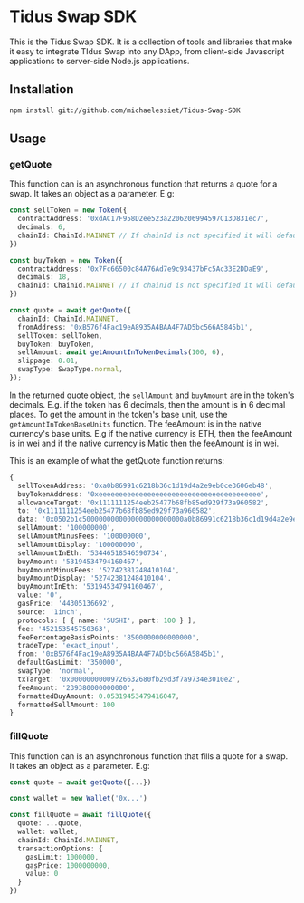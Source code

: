 # Tidus Swap SDK

This is the Tidus Swap SDK. It is a collection of tools and libraries that make it easy to integrate TIdus Swap into any DApp, from client-side Javascript applications to server-side Node.js applications.

## Installation

```bash
npm install git://github.com/michaelessiet/Tidus-Swap-SDK
```

## Usage

### getQuote

This function can is an asynchronous function that returns a quote for a swap. It takes an object as a parameter. E.g:

```ts
const sellToken = new Token({
  contractAddress: '0xdAC17F958D2ee523a2206206994597C13D831ec7',
  decimals: 6,
  chainId: ChainId.MAINNET // If chainId is not specified it will default to Ethereum mainnet
})

const buyToken = new Token({
  contractAddress: '0x7Fc66500c84A76Ad7e9c93437bFc5Ac33E2DDaE9',
  decimals: 18,
  chainId: ChainId.MAINNET // If chainId is not specified it will default to Ethereum mainnet
})

const quote = await getQuote({
  chainId: ChainId.MAINNET,
  fromAddress: '0xB576f4Fac19eA8935A4BAA4F7AD5bc566A5845b1',
  sellToken: sellToken,
  buyToken: buyToken,
  sellAmount: await getAmountInTokenDecimals(100, 6),
  slippage: 0.01,
  swapType: SwapType.normal,
});
```

In the returned quote object, the `sellAmount` and `buyAmount` are in the token's decimals. E.g. if the token has 6 decimals, then the amount is in 6 decimal places. To get the amount in the token's base unit, use the `getAmountInTokenBaseUnits` function. The feeAmount is in the native currency's base units. E.g if the native currency is ETH, then the feeAmount is in wei and if the native currency is Matic then the feeAmount is in wei.

This is an example of what the getQuote function returns:

```ts
{
  sellTokenAddress: '0xa0b86991c6218b36c1d19d4a2e9eb0ce3606eb48',
  buyTokenAddress: '0xeeeeeeeeeeeeeeeeeeeeeeeeeeeeeeeeeeeeeeee',
  allowanceTarget: '0x1111111254eeb25477b68fb85ed929f73a960582',
  to: '0x1111111254eeb25477b68fb85ed929f73a960582',
  data: '0x0502b1c5000000000000000000000000a0b86991c6218b36c1d19d4a2e9eb0ce3606eb480000000000000000000000000000000000000000000000000000000005f5e10000000000000000000000000000000000000000000000000000bcf74f3e43575a0000000000000000000000000000000000000000000000000000000000000080000000000000000000000000000000000000000000000000000000000000000140000000000000003b6d0340397ff1542f962076d0bfe58ea045ffa2d347aca0520b7e0f',
  sellAmount: '100000000',
  sellAmountMinusFees: '100000000',
  sellAmountDisplay: '100000000',
  sellAmountInEth: '53446518546590734',
  buyAmount: '53194534794160467',
  buyAmountMinusFees: '52742381248410104',
  buyAmountDisplay: '52742381248410104',
  buyAmountInEth: '53194534794160467',
  value: '0',
  gasPrice: '44305136692',
  source: '1inch',
  protocols: [ { name: 'SUSHI', part: 100 } ],
  fee: '452153545750363',
  feePercentageBasisPoints: '8500000000000000',
  tradeType: 'exact_input',
  from: '0xB576f4Fac19eA8935A4BAA4F7AD5bc566A5845b1',
  defaultGasLimit: '350000',
  swapType: 'normal',
  txTarget: '0x00000000009726632680fb29d3f7a9734e3010e2',
  feeAmount: '239380000000000',
  formattedBuyAmount: 0.05319453479416047,
  formattedSellAmount: 100
}
```

### fillQuote

This function can is an asynchronous function that fills a quote for a swap. It takes an object as a parameter. E.g:

```ts
const quote = await getQuote({...})

const wallet = new Wallet('0x...')

const fillQuote = await fillQuote({
  quote: ...quote,
  wallet: wallet,
  chainId: ChainId.MAINNET,
  transactionOptions: {
    gasLimit: 1000000,
    gasPrice: 1000000000,
    value: 0
  }
})
```

